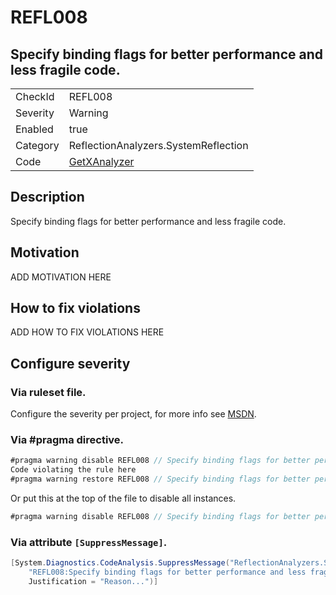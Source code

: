 # REFL008
## Specify binding flags for better performance and less fragile code.

<!-- start generated table -->
<table>
  <tr>
    <td>CheckId</td>
    <td>REFL008</td>
  </tr>
  <tr>
    <td>Severity</td>
    <td>Warning</td>
  </tr>
  <tr>
    <td>Enabled</td>
    <td>true</td>
  </tr>
  <tr>
    <td>Category</td>
    <td>ReflectionAnalyzers.SystemReflection</td>
  </tr>
  <tr>
    <td>Code</td>
    <td><a href="https://github.com/DotNetAnalyzers/ReflectionAnalyzers/blob/master/ReflectionAnalyzers/NodeAnalzers/GetXAnalyzer.cs">GetXAnalyzer</a></td>
  </tr>
</table>
<!-- end generated table -->

## Description

Specify binding flags for better performance and less fragile code.

## Motivation

ADD MOTIVATION HERE

## How to fix violations

ADD HOW TO FIX VIOLATIONS HERE

<!-- start generated config severity -->
## Configure severity

### Via ruleset file.

Configure the severity per project, for more info see [MSDN](https://msdn.microsoft.com/en-us/library/dd264949.aspx).

### Via #pragma directive.
```C#
#pragma warning disable REFL008 // Specify binding flags for better performance and less fragile code.
Code violating the rule here
#pragma warning restore REFL008 // Specify binding flags for better performance and less fragile code.
```

Or put this at the top of the file to disable all instances.
```C#
#pragma warning disable REFL008 // Specify binding flags for better performance and less fragile code.
```

### Via attribute `[SuppressMessage]`.

```C#
[System.Diagnostics.CodeAnalysis.SuppressMessage("ReflectionAnalyzers.SystemReflection", 
    "REFL008:Specify binding flags for better performance and less fragile code.", 
    Justification = "Reason...")]
```
<!-- end generated config severity -->